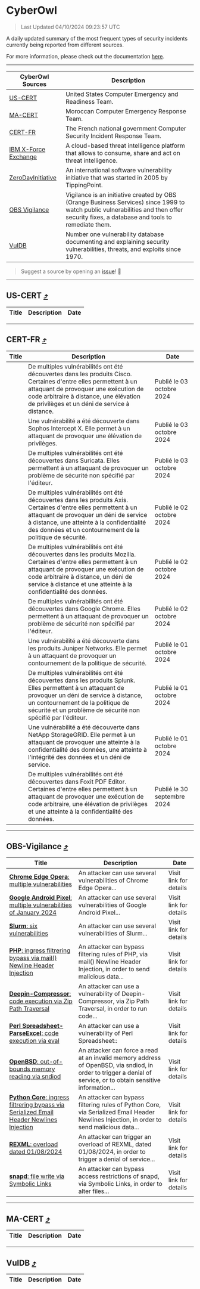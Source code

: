 
 <div id='top'></div>

# CyberOwl

 > Last Updated 04/10/2024 09:23:57 UTC
 
 A daily updated summary of the most frequent types of security incidents currently being reported from different sources.
 
 For more information, please check out the documentation [here](./docs/README.md).
 
 ---
 |CyberOwl Sources|Description|
 |---|---|
 |[US-CERT](#us-cert-arrow_heading_up)|United States Computer Emergency and Readiness Team.|
 |[MA-CERT](#ma-cert-arrow_heading_up)|Moroccan Computer Emergency Response Team.|
 |[CERT-FR](#cert-fr-arrow_heading_up)|The French national government Computer Security Incident Response Team.|
 |[IBM X-Force Exchange](#ibmcloud-arrow_heading_up)|A cloud-based threat intelligence platform that allows to consume, share and act on threat intelligence.|
 |[ZeroDayInitiative](#zerodayinitiative-arrow_heading_up)|An international software vulnerability initiative that was started in 2005 by TippingPoint.|
 |[OBS Vigilance](#obs-vigilance-arrow_heading_up)|Vigilance is an initiative created by OBS (Orange Business Services) since 1999 to watch public vulnerabilities and then offer security fixes, a database and tools to remediate them.|
 |[VulDB](#vuldb-arrow_heading_up)|Number one vulnerability database documenting and explaining security vulnerabilities, threats, and exploits since 1970.|
 
 > Suggest a source by opening an [issue](https://github.com/karimhabush/cyberowl/issues)! :raised_hands:
 ---

## US-CERT [:arrow_heading_up:](#cyberowl)

 |Title|Description|Date|
 |---|---|---|
 
 ---

## CERT-FR [:arrow_heading_up:](#cyberowl)

 |Title|Description|Date|
 |---|---|---|
 |[](https://www.cert.ssi.gouv.fr/avis/CERTFR-2024-AVI-0833/)|De multiples vulnérabilités ont été découvertes dans les produits Cisco. Certaines d'entre elles permettent à un attaquant de provoquer une exécution de code arbitraire à distance, une élévation de privilèges et un déni de service à distance.|Publié le 03 octobre 2024|
 |[](https://www.cert.ssi.gouv.fr/avis/CERTFR-2024-AVI-0832/)|Une vulnérabilité a été découverte dans Sophos Intercept X. Elle permet à un attaquant de provoquer une élévation de privilèges.|Publié le 03 octobre 2024|
 |[](https://www.cert.ssi.gouv.fr/avis/CERTFR-2024-AVI-0831/)|De multiples vulnérabilités ont été découvertes dans Suricata. Elles permettent à un attaquant de provoquer un problème de sécurité non spécifié par l'éditeur.|Publié le 03 octobre 2024|
 |[](https://www.cert.ssi.gouv.fr/avis/CERTFR-2024-AVI-0830/)|De multiples vulnérabilités ont été découvertes dans les produits Axis. Certaines d'entre elles permettent à un attaquant de provoquer un déni de service à distance, une atteinte à la confidentialité des données et un contournement de la politique de sécurité.|Publié le 02 octobre 2024|
 |[](https://www.cert.ssi.gouv.fr/avis/CERTFR-2024-AVI-0829/)|De multiples vulnérabilités ont été découvertes dans les produits Mozilla. Certaines d'entre elles permettent à un attaquant de provoquer une exécution de code arbitraire à distance, un déni de service à distance et une atteinte à la confidentialité des données.|Publié le 02 octobre 2024|
 |[](https://www.cert.ssi.gouv.fr/avis/CERTFR-2024-AVI-0828/)|De multiples vulnérabilités ont été découvertes dans Google Chrome. Elles permettent à un attaquant de provoquer un problème de sécurité non spécifié par l'éditeur.|Publié le 02 octobre 2024|
 |[](https://www.cert.ssi.gouv.fr/avis/CERTFR-2024-AVI-0827/)|Une vulnérabilité a été découverte dans les produits Juniper Networks. Elle permet à un attaquant de provoquer un contournement de la politique de sécurité.|Publié le 01 octobre 2024|
 |[](https://www.cert.ssi.gouv.fr/avis/CERTFR-2024-AVI-0826/)|De multiples vulnérabilités ont été découvertes dans les produits Splunk. Elles permettent à un attaquant de provoquer un déni de service à distance, un contournement de la politique de sécurité et un problème de sécurité non spécifié par l'éditeur.|Publié le 01 octobre 2024|
 |[](https://www.cert.ssi.gouv.fr/avis/CERTFR-2024-AVI-0825/)|Une vulnérabilité a été découverte dans NetApp StorageGRID. Elle permet à un attaquant de provoquer une atteinte à la confidentialité des données, une atteinte à l'intégrité des données et un déni de service.|Publié le 01 octobre 2024|
 |[](https://www.cert.ssi.gouv.fr/avis/CERTFR-2024-AVI-0824/)|De multiples vulnérabilités ont été découvertes dans Foxit PDF Editor. Certaines d'entre elles permettent à un attaquant de provoquer une exécution de code arbitraire, une élévation de privilèges et une atteinte à la confidentialité des données.|Publié le 30 septembre 2024|
 
 ---

## OBS-Vigilance [:arrow_heading_up:](#cyberowl)

 |Title|Description|Date|
 |---|---|---|
 |[<a href="https://vigilance.fr/vulnerability/Chrome-Edge-Opera-multiple-vulnerabilities-43220" class="noirorange"><b>Chrome  Edge  Opera</b>: multiple vulnerabilities</a>](https://vigilance.fr/vulnerability/Chrome-Edge-Opera-multiple-vulnerabilities-43220)|An attacker can use several vulnerabilities of Chrome  Edge  Opera...|Visit link for details|
 |[<a href="https://vigilance.fr/vulnerability/Google-Android-Pixel-multiple-vulnerabilities-of-January-2024-43214" class="noirorange"><b>Google Android  Pixel</b>: multiple vulnerabilities of January 2024</a>](https://vigilance.fr/vulnerability/Google-Android-Pixel-multiple-vulnerabilities-of-January-2024-43214)|An attacker can use several vulnerabilities of Google Android  Pixel...|Visit link for details|
 |[<a href="https://vigilance.fr/vulnerability/Slurm-six-vulnerabilities-43209" class="noirorange"><b>Slurm</b>: six vulnerabilities</a>](https://vigilance.fr/vulnerability/Slurm-six-vulnerabilities-43209)|An attacker can use several vulnerabilities of Slurm...|Visit link for details|
 |[<a href="https://vigilance.fr/vulnerability/PHP-ingress-filtrering-bypass-via-mail-Newline-Header-Injection-44856" class="noirorange"><b>PHP</b>: ingress filtrering bypass via mail() Newline Header Injection</a>](https://vigilance.fr/vulnerability/PHP-ingress-filtrering-bypass-via-mail-Newline-Header-Injection-44856)|An attacker can bypass filtering rules of PHP, via mail() Newline Header Injection, in order to send malicious data...|Visit link for details|
 |[<a href="https://vigilance.fr/vulnerability/Deepin-Compressor-code-execution-via-Zip-Path-Traversal-43204" class="noirorange"><b>Deepin-Compressor</b>: code execution via Zip Path Traversal</a>](https://vigilance.fr/vulnerability/Deepin-Compressor-code-execution-via-Zip-Path-Traversal-43204)|An attacker can use a vulnerability of Deepin-Compressor, via Zip Path Traversal, in order to run code...|Visit link for details|
 |[<a href="https://vigilance.fr/vulnerability/Perl-Spreadsheet-ParseExcel-code-execution-via-eval-43198" class="noirorange"><b>Perl Spreadsheet-<wbr>ParseExcel</wbr></b>: code execution via eval</a>](https://vigilance.fr/vulnerability/Perl-Spreadsheet-ParseExcel-code-execution-via-eval-43198)|An attacker can use a vulnerability of Perl Spreadsheet::|Visit link for details|
 |[<a href="https://vigilance.fr/vulnerability/OpenBSD-out-of-bounds-memory-reading-via-sndiod-44854" class="noirorange"><b>OpenBSD</b>: out-of-bounds memory reading via sndiod</a>](https://vigilance.fr/vulnerability/OpenBSD-out-of-bounds-memory-reading-via-sndiod-44854)|An attacker can force a read at an invalid memory address of OpenBSD, via sndiod, in order to trigger a denial of service, or to obtain sensitive information...|Visit link for details|
 |[<a href="https://vigilance.fr/vulnerability/Python-Core-ingress-filtrering-bypass-via-Serialized-Email-Header-Newlines-Injection-44852" class="noirorange"><b>Python Core</b>: ingress filtrering bypass via Serialized Email Header Newlines Injection</a>](https://vigilance.fr/vulnerability/Python-Core-ingress-filtrering-bypass-via-Serialized-Email-Header-Newlines-Injection-44852)|An attacker can bypass filtering rules of Python Core, via Serialized Email Header Newlines Injection, in order to send malicious data...|Visit link for details|
 |[<a href="https://vigilance.fr/vulnerability/REXML-overload-dated-01-08-2024-44850" class="noirorange"><b>REXML</b>: overload dated 01/08/2024</a>](https://vigilance.fr/vulnerability/REXML-overload-dated-01-08-2024-44850)|An attacker can trigger an overload of REXML, dated 01/08/2024, in order to trigger a denial of service...|Visit link for details|
 |[<a href="https://vigilance.fr/vulnerability/snapd-file-write-via-Symbolic-Links-44849" class="noirorange"><b>snapd</b>: file write via Symbolic Links</a>](https://vigilance.fr/vulnerability/snapd-file-write-via-Symbolic-Links-44849)|An attacker can bypass access restrictions of snapd, via Symbolic Links, in order to alter files...|Visit link for details|
 
 ---

## MA-CERT [:arrow_heading_up:](#cyberowl)

 |Title|Description|Date|
 |---|---|---|
 
 ---

## VulDB [:arrow_heading_up:](#cyberowl)

 |Title|Description|Date|
 |---|---|---|
 